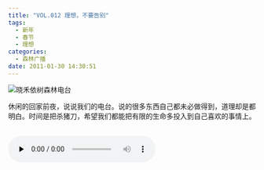 ```yaml
---
title: "VOL.012 理想，不要告别"
tags:
  - 新年
  - 春节
  - 理想
categories:
  - 森林广播
date: 2011-01-30 14:30:51
---
```


![晓禾依树森林电台](../../../images/radiocover/radio_012.jpg) 

休闲的回家前夜，说说我们的电台。说的很多东西自己都未必做得到，道理却是都明白。时间是把杀猪刀，希望我们都能把有限的生命多投入到自己喜欢的事情上。   

<audio id="audio" controls="" preload="none">
  <source id="mp3" src="http://www.coletree.com/radio/coletree_radio_012.mp3">
</audio>